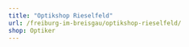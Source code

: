 ```yaml
---
title: "Optikshop Rieselfeld"
url: /freiburg-im-breisgau/optikshop-rieselfeld/
shop: Optiker
---
```

